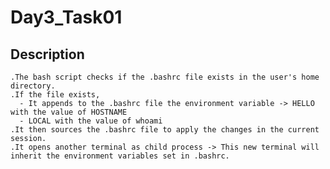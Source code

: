 # Day3_Task01

## Description
    .The bash script checks if the .bashrc file exists in the user's home directory.
    .If the file exists,
      - It appends to the .bashrc file the environment variable -> HELLO with the value of HOSTNAME 
      - LOCAL with the value of whoami 
    .It then sources the .bashrc file to apply the changes in the current session.
    .It opens another terminal as child process -> This new terminal will inherit the environment variables set in .bashrc.
